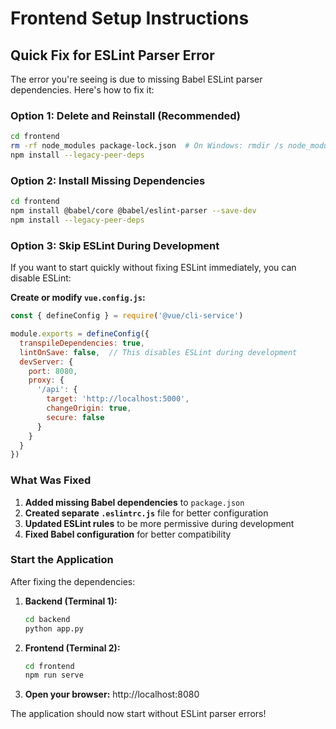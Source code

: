 # Frontend Setup Instructions

## Quick Fix for ESLint Parser Error

The error you're seeing is due to missing Babel ESLint parser dependencies. Here's how to fix it:

### Option 1: Delete and Reinstall (Recommended)

```bash
cd frontend
rm -rf node_modules package-lock.json  # On Windows: rmdir /s node_modules & del package-lock.json
npm install --legacy-peer-deps
```

### Option 2: Install Missing Dependencies

```bash
cd frontend
npm install @babel/core @babel/eslint-parser --save-dev
npm install --legacy-peer-deps
```

### Option 3: Skip ESLint During Development

If you want to start quickly without fixing ESLint immediately, you can disable ESLint:

**Create or modify `vue.config.js`:**
```javascript
const { defineConfig } = require('@vue/cli-service')

module.exports = defineConfig({
  transpileDependencies: true,
  lintOnSave: false,  // This disables ESLint during development
  devServer: {
    port: 8080,
    proxy: {
      '/api': {
        target: 'http://localhost:5000',
        changeOrigin: true,
        secure: false
      }
    }
  }
})
```

### What Was Fixed

1. **Added missing Babel dependencies** to `package.json`
2. **Created separate `.eslintrc.js`** file for better configuration
3. **Updated ESLint rules** to be more permissive during development
4. **Fixed Babel configuration** for better compatibility

### Start the Application

After fixing the dependencies:

1. **Backend (Terminal 1):**
   ```bash
   cd backend
   python app.py
   ```

2. **Frontend (Terminal 2):**
   ```bash
   cd frontend
   npm run serve
   ```

3. **Open your browser:** http://localhost:8080

The application should now start without ESLint parser errors!